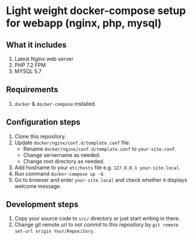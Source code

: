 # Light weight docker-compose setup for webapp (nginx, php, mysql)

## What it includes
1. Latest Nginx web server
2. PHP 7.2 FPM
3. MYSQL 5.7

## Requirements
1. `docker` & `docker-compose` installed.

## Configuration steps
1. Clone this repository.
2. Update `docker/nginx/conf.d/template.conf` file:
    * Rename `docker/nginx/conf.d/template.conf` to `your-site.conf`.
    * Change servername as needed.
    * Change root directory as needed.
3. Add hostname to your `etc/hosts` file e.g. `127.0.0.1 your-site.local`.
4. Run command `docker-compose up -d`.
5. Go to browser and enter `your-site.local` and check whether it displays welcome message.

## Development steps
1. Copy your source code to `src/` directory or just start writing in there.
2. Change git remote url to not commit to this repository by `git remote set-url origin Your/Repository`.